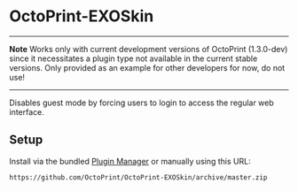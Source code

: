 # OctoPrint-EXOSkin

----

**Note** Works only with current development versions of OctoPrint (1.3.0-dev)
since it necessitates a plugin type not available in the current stable
versions. Only provided as an example for other developers for now, do not use!

----

Disables guest mode by forcing users to login to access the regular web interface.

## Setup

Install via the bundled [Plugin Manager](https://github.com/foosel/OctoPrint/wiki/Plugin:-Plugin-Manager)
or manually using this URL:

    https://github.com/OctoPrint/OctoPrint-EXOSkin/archive/master.zip

